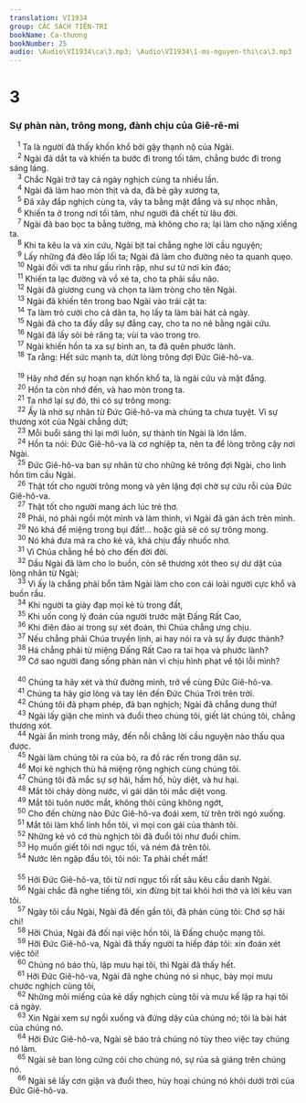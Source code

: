 ```yaml
---
translation: VI1934
group: CÁC SÁCH TIÊN-TRI
bookName: Ca-thương 
bookNumber: 25
audio: \Audio\VI1934\ca\3.mp3; \Audio\VI1934\1-ms-nguyen-thi\ca\3.mp3
---
```


<div class="title"><h1>3</h1><h3>Sự phàn nàn, trông mong, đành chịu của Giê-rê-mi</h3></div>
<span class="verse ca_3_1"> <sup>1</sup> Ta là người đã thấy khốn khổ bởi gậy thạnh nộ của Ngài. <br/></span>
<span class="verse ca_3_2"> <sup>2</sup> Ngài đã dắt ta và khiến ta bước đi trong tối tăm, chẳng bước đi trong sáng láng. <br/></span>
<span class="verse ca_3_3"> <sup>3</sup> Chắc Ngài trở tay cả ngày nghịch cùng ta nhiều lần. <br/></span>
<span class="verse ca_3_4"> <sup>4</sup> Ngài đã làm hao mòn thịt và da, đã bẻ gãy xương ta, <br/></span>
<span class="verse ca_3_5"> <sup>5</sup> Đã xây đắp nghịch cùng ta, vây ta bằng mật đắng và sự nhọc nhằn, <br/></span>
<span class="verse ca_3_6"> <sup>6</sup> Khiến ta ở trong nơi tối tăm, như người đã chết từ lâu đời. <br/></span>
<span class="verse ca_3_7"> <sup>7</sup> Ngài đã bao bọc ta bằng tường, mà không cho ra; lại làm cho nặng xiềng ta. <br/></span>
<span class="verse ca_3_8"> <sup>8</sup> Khi ta kêu la và xin cứu, Ngài bịt tai chẳng nghe lời cầu nguyện; <br/></span>
<span class="verse ca_3_9"> <sup>9</sup> Lấy những đá đẽo lấp lối ta; Ngài đã làm cho đường nẻo ta quanh quẹo. <br/></span>
<span class="verse ca_3_10"> <sup>10</sup> Ngài đối với ta như gấu rình rập, như sư tử nơi kín đáo; <br/></span>
<span class="verse ca_3_11"> <sup>11</sup> Khiến ta lạc đường và vồ xé ta, cho ta phải sầu não. <br/></span>
<span class="verse ca_3_12"> <sup>12</sup> Ngài đã giương cung và chọn ta làm tròng cho tên Ngài. <br/></span>
<span class="verse ca_3_13"> <sup>13</sup> Ngài đã khiến tên trong bao Ngài vào trái cật ta: <br/></span>
<span class="verse ca_3_14"> <sup>14</sup> Ta làm trò cười cho cả dân ta, họ lấy ta làm bài hát cả ngày. <br/></span>
<span class="verse ca_3_15"> <sup>15</sup> Ngài đã cho ta đầy dẫy sự đắng cay, cho ta no nê bằng ngải cứu. <br/></span>
<span class="verse ca_3_16"> <sup>16</sup> Ngài đã lấy sỏi bẻ răng ta; vùi ta vào trong tro. <br/></span>
<span class="verse ca_3_17"> <sup>17</sup> Ngài khiến hồn ta xa sự bình an, ta đã quên phước lành. <br/></span>
<span class="verse ca_3_18"> <sup>18</sup> Ta rằng: Hết sức mạnh ta, dứt lòng trông đợi Đức Giê-hô-va. <br/> <br/></span>
<span class="verse ca_3_19"> <sup>19</sup> Hãy nhớ đến sự hoạn nạn khốn khổ ta, là ngải cứu và mật đắng. <br/></span>
<span class="verse ca_3_20"> <sup>20</sup> Hồn ta còn nhớ đến, và hao mòn trong ta. <br/></span>
<span class="verse ca_3_21"> <sup>21</sup> Ta nhớ lại sự đó, thì có sự trông mong: <br/></span>
<span class="verse ca_3_22"> <sup>22</sup> Ấy là nhờ sự nhân từ Đức Giê-hô-va mà chúng ta chưa tuyệt. Vì sự thương xót của Ngài chẳng dứt; <br/></span>
<span class="verse ca_3_23"> <sup>23</sup> Mỗi buổi sáng thì lại mới luôn, sự thành tín Ngài là lớn lắm. <br/></span>
<span class="verse ca_3_24"> <sup>24</sup> Hồn ta nói: Đức Giê-hô-va là cơ nghiệp ta, nên ta để lòng trông cậy nơi Ngài. <br/></span>
<span class="verse ca_3_25"> <sup>25</sup> Đức Giê-hô-va ban sự nhân từ cho những kẻ trông đợi Ngài, cho linh hồn tìm cầu Ngài. <br/></span>
<span class="verse ca_3_26"> <sup>26</sup> Thật tốt cho người trông mong và yên lặng đợi chờ sự cứu rỗi của Đức Giê-hô-va. <br/></span>
<span class="verse ca_3_27"> <sup>27</sup> Thật tốt cho người mang ách lúc trẻ thơ. <br/></span>
<span class="verse ca_3_28"> <sup>28</sup> Phải, nó phải ngồi một mình và làm thinh, vì Ngài đã gán ách trên mình. <br/></span>
<span class="verse ca_3_29"> <sup>29</sup> Nó khá để miệng trong bụi đất!… hoặc giả sẽ có sự trông mong. <br/></span>
<span class="verse ca_3_30"> <sup>30</sup> Nó khá đưa má ra cho kẻ vả, khá chịu đầy nhuốc nhơ. <br/></span>
<span class="verse ca_3_31"> <sup>31</sup> Vì Chúa chẳng hề bỏ cho đến đời đời. <br/></span>
<span class="verse ca_3_32"> <sup>32</sup> Dầu Ngài đã làm cho lo buồn, còn sẽ thương xót theo sự dư dật của lòng nhân từ Ngài; <br/></span>
<span class="verse ca_3_33"> <sup>33</sup> Vì ấy là chẳng phải bổn tâm Ngài làm cho con cái loài người cực khổ và buồn rầu. <br/></span>
<span class="verse ca_3_34"> <sup>34</sup> Khi người ta giày đạp mọi kẻ tù trong đất, <br/></span>
<span class="verse ca_3_35"> <sup>35</sup> Khi uốn cong lý đoán của người trước mặt Đấng Rất Cao, <br/></span>
<span class="verse ca_3_36"> <sup>36</sup> Khi điên đảo ai trong sự xét đoán, thì Chúa chẳng ưng chịu. <br/></span>
<span class="verse ca_3_37"> <sup>37</sup> Nếu chẳng phải Chúa truyền lịnh, ai hay nói ra và sự ấy được thành? <br/></span>
<span class="verse ca_3_38"> <sup>38</sup> Há chẳng phải từ miệng Đấng Rất Cao ra tai họa và phước lành? <br/></span>
<span class="verse ca_3_39"> <sup>39</sup> Cớ sao người đang sống phàn nàn vì chịu hình phạt về tội lỗi mình? <br/> <br/></span>
<span class="verse ca_3_40"> <sup>40</sup> Chúng ta hãy xét và thử đường mình, trở về cùng Đức Giê-hô-va. <br/></span>
<span class="verse ca_3_41"> <sup>41</sup> Chúng ta hãy giơ lòng và tay lên đến Đức Chúa Trời trên trời. <br/></span>
<span class="verse ca_3_42"> <sup>42</sup> Chúng tôi đã phạm phép, đã bạn nghịch; Ngài đã chẳng dung thứ! <br/></span>
<span class="verse ca_3_43"> <sup>43</sup> Ngài lấy giận che mình và đuổi theo chúng tôi, giết lát chúng tôi, chẳng thương xót. <br/></span>
<span class="verse ca_3_44"> <sup>44</sup> Ngài ẩn mình trong mây, đến nỗi chẳng lời cầu nguyện nào thấu qua được. <br/></span>
<span class="verse ca_3_45"> <sup>45</sup> Ngài làm chúng tôi ra của bỏ, ra đồ rác rến trong dân sự. <br/></span>
<span class="verse ca_3_46"> <sup>46</sup> Mọi kẻ nghịch thù hả miệng rộng nghịch cùng chúng tôi. <br/></span>
<span class="verse ca_3_47"> <sup>47</sup> Chúng tôi đã mắc sự sợ hãi, hầm hố, hủy diệt, và hư hại. <br/></span>
<span class="verse ca_3_48"> <sup>48</sup> Mắt tôi chảy dòng nước, vì gái dân tôi mắc diệt vong. <br/></span>
<span class="verse ca_3_49"> <sup>49</sup> Mắt tôi tuôn nước mắt, không thôi cũng không ngớt, <br/></span>
<span class="verse ca_3_50"> <sup>50</sup> Cho đến chừng nào Đức Giê-hô-va đoái xem, từ trên trời ngó xuống. <br/></span>
<span class="verse ca_3_51"> <sup>51</sup> Mắt tôi làm khổ linh hồn tôi, vì mọi con gái của thành tôi. <br/></span>
<span class="verse ca_3_52"> <sup>52</sup> Những kẻ vô cớ thù nghịch tôi đã đuổi tôi như đuổi chim. <br/></span>
<span class="verse ca_3_53"> <sup>53</sup> Họ muốn giết tôi nơi ngục tối, và ném đá trên tôi. <br/></span>
<span class="verse ca_3_54"> <sup>54</sup> Nước lên ngập đầu tôi, tôi nói: Ta phải chết mất! <br/> <br/></span>
<span class="verse ca_3_55"> <sup>55</sup> Hỡi Đức Giê-hô-va, tôi từ nơi ngục tối rất sâu kêu cầu danh Ngài. <br/></span>
<span class="verse ca_3_56"> <sup>56</sup> Ngài chắc đã nghe tiếng tôi, xin đừng bịt tai khỏi hơi thở và lời kêu van tôi. <br/></span>
<span class="verse ca_3_57"> <sup>57</sup> Ngày tôi cầu Ngài, Ngài đã đến gần tôi, đã phán cùng tôi: Chớ sợ hãi chi! <br/></span>
<span class="verse ca_3_58"> <sup>58</sup> Hỡi Chúa, Ngài đã đối nại việc hồn tôi, là Đấng chuộc mạng tôi. <br/></span>
<span class="verse ca_3_59"> <sup>59</sup> Hỡi Đức Giê-hô-va, Ngài đã thấy người ta hiếp đáp tôi: xin đoán xét việc tôi! <br/></span>
<span class="verse ca_3_60"> <sup>60</sup> Chúng nó báo thù, lập mưu hại tôi, thì Ngài đã thấy hết. <br/></span>
<span class="verse ca_3_61"> <sup>61</sup> Hỡi Đức Giê-hô-va, Ngài đã nghe chúng nó sỉ nhục, bày mọi mưu chước nghịch cùng tôi, <br/></span>
<span class="verse ca_3_62"> <sup>62</sup> Những môi miếng của kẻ dấy nghịch cùng tôi và mưu kế lập ra hại tôi cả ngày. <br/></span>
<span class="verse ca_3_63"> <sup>63</sup> Xin Ngài xem sự ngồi xuống và đứng dậy của chúng nó; tôi là bài hát của chúng nó. <br/></span>
<span class="verse ca_3_64"> <sup>64</sup> Hỡi Đức Giê-hô-va, Ngài sẽ báo trả chúng nó tùy theo việc tay chúng nó làm. <br/></span>
<span class="verse ca_3_65"> <sup>65</sup> Ngài sẽ ban lòng cứng cỏi cho chúng nó, sự rủa sả giáng trên chúng nó. <br/></span>
<span class="verse ca_3_66"> <sup>66</sup> Ngài sẽ lấy cơn giận và đuổi theo, hủy hoại chúng nó khỏi dưới trời của Đức Giê-hô-va. <br/></span>
